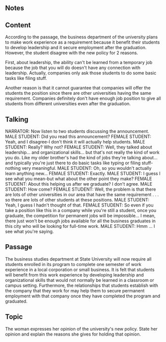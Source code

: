 ## Notes

## Content
According to the passage, the business department of the university plans to make work experience as a requirement because it benefit their students to develop leadership and it secure employment after the graduation. However, the student disagree with the new policy for 2 reasons.

First, about leadership, the ability can't be learned from a temporary job because the job that you will do doesn't have any connection with leadership. Actually, companies only ask those students to do some basic tasks like filing stuff.

Another reason is that it cannot guarantee that companies will offer the students the position since there are other universities having the same requirement. Companies definitely don't have enough job position to give all students from different universities even after the graduation.

## Talking
NARRATOR: Now listen to two students discussing the announcement.
MALE STUDENT: Did you read this announcement?
FEMALE STUDENT: Yeah, and I disagree-I don't think it will actually help students.
MALE STUDENT: Really? Why not?
FEMALE STUDENT: Well, they talked about leadership... and organizational skills...
but that's not really the kind of work you do.
Like my older brother's had the kind of jobs they're talking about...
and typically you're just there to do basic tasks like typing or filing stuff-nothing very meaningful.
MALE STUDENT: Oh, so you wouldn't actually learn anything new...
FEMALE STUDENT: Exactly.
MALE STUDENT: I guess I see what you mean-but what about the other point they make?
FEMALE STUDENT: About this helping us after we graduate? I don't agree.
MALE STUDENT: How come?
FEMALE STUDENT: Well, the problem is that there are lots of other universities in our area that have the same requirement . . .
so there are lots of other students at these positions.
MALE STUDENT: Yeah, I guess I hadn't thought of that.
FEMALE STUDENT: So even if you take a position like this in a company while you're still a student, once you graduate, the competition for permanent jobs will be impossible...
I mean, there just won't be enough jobs available for all the business graduates in this city who will be looking for full-time work.
MALE STUDENT: Hmm ... I see what you're saying.

## Passage
The business studies department at State University will now require all students enrolled in its program to complete one semester of work experience in a local corporation or small business. It is felt that students will benefit from this work experience by developing leadership and organizational skills that would not normally be learned in a classroom or campus setting. Furthermore, the relationships that students establish with the company that they work for may help them to secure permanent employment with that company once they have completed the program and graduated.

## Topic
The woman expresses her opinion of the university's new policy. State her opinion and explain the reasons she gives for holding that opinion.

